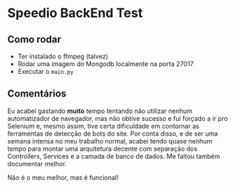 # Speedio BackEnd Test

## Como rodar
- Ter instalado o ffmpeg (talvez)
- Rodar uma imagem do Mongodb localmente na porta 27017
- Executar o `main.py`

## Comentários
Eu acabei gastando **muito** tempo tentando não utilizar nenhum automatizador de navegador, mas não obtive sucesso e fui forçado a ir pro Selenium e, mesmo assim, tive certa dificuldade em contornar as ferramentas de detecção de bots do site.
Por conta disso, e de ser uma semana intensa no meu trabalho normal, acabei tendo quase nenhum tempo para montar uma arquitetura decente com separação dos Controllers, Services e a camada de banco de dados. Me faltou também documentar melhor.

Não é o meu melhor, mas é funcional!
